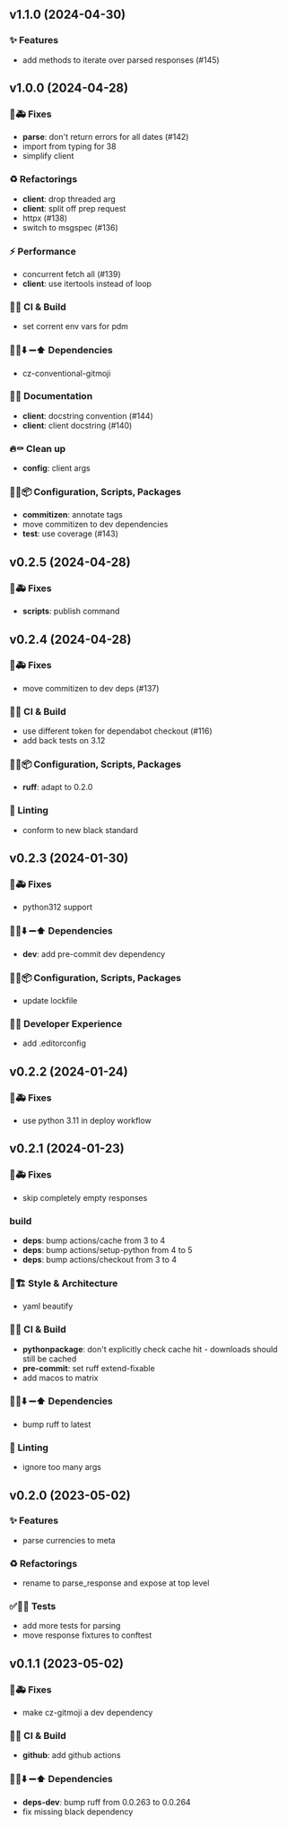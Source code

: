 ## v1.1.0 (2024-04-30)

### ✨ Features

- add methods to iterate over parsed responses (#145)

## v1.0.0 (2024-04-28)

### 🐛🚑️ Fixes

- **parse**: don't return errors for all dates (#142)
- import from typing for 38
- simplify client

### ♻️  Refactorings

- **client**: drop threaded arg
- **client**: split off prep request
- httpx (#138)
- switch to msgspec (#136)

### ⚡️ Performance

- concurrent fetch all (#139)
- **client**: use itertools instead of loop

### 💚👷 CI & Build

- set corrent env vars for pdm

### 📌➕⬇️ ➖⬆️  Dependencies

- cz-conventional-gitmoji

### 📝💡 Documentation

- **client**: docstring convention (#144)
- **client**: client docstring (#140)

### 🔥⚰️  Clean up

- **config**: client args

### 🔧🔨📦️ Configuration, Scripts, Packages

- **commitizen**: annotate tags
- move commitizen to dev dependencies
- **test**: use coverage (#143)

## v0.2.5 (2024-04-28)

### 🐛🚑️ Fixes

- **scripts**: publish command

## v0.2.4 (2024-04-28)

### 🐛🚑️ Fixes

- move commitizen to dev deps (#137)

### 💚👷 CI & Build

- use different token for dependabot checkout (#116)
- add back tests on 3.12

### 🔧🔨📦️ Configuration, Scripts, Packages

- **ruff**: adapt to 0.2.0

### 🚨 Linting

- conform to new black standard

## v0.2.3 (2024-01-30)

### 🐛🚑️ Fixes

- python312 support

### 📌➕⬇️ ➖⬆️  Dependencies

- **dev**: add pre-commit dev dependency

### 🔧🔨📦️ Configuration, Scripts, Packages

- update lockfile

### 🧑‍💻 Developer Experience

- add .editorconfig

## v0.2.2 (2024-01-24)

### 🐛🚑️ Fixes

- use python 3.11 in deploy workflow

## v0.2.1 (2024-01-23)

### 🐛🚑️ Fixes

- skip completely empty responses

### build

- **deps**: bump actions/cache from 3 to 4
- **deps**: bump actions/setup-python from 4 to 5
- **deps**: bump actions/checkout from 3 to 4

### 🎨🏗️ Style & Architecture

- yaml beautify

### 💚👷 CI & Build

- **pythonpackage**: don't explicitly check cache hit - downloads should still be cached
- **pre-commit**: set ruff extend-fixable
- add macos to matrix

### 📌➕⬇️ ➖⬆️  Dependencies

- bump ruff to latest

### 🚨 Linting

- ignore too many args

## v0.2.0 (2023-05-02)

### ✨ Features

- parse currencies to meta

### ♻️  Refactorings

- rename to parse_response and expose at top level

### ✅🤡🧪 Tests

- add more tests for parsing
- move response fixtures to conftest

## v0.1.1 (2023-05-02)

### 🐛🚑️ Fixes

- make cz-gitmoji a dev dependency

### 💚👷 CI & Build

- **github**: add github actions

### 📌➕⬇️ ➖⬆️  Dependencies

- **deps-dev**: bump ruff from 0.0.263 to 0.0.264
- fix missing black dependency
